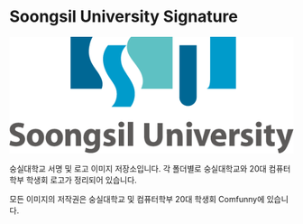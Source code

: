 # Soongsil University Signature

![SSU Signature](https://github.com/Codejune/SSU_Signature/blob/master/SoongsilUniversity/signature_apply/ssu_signature_apply_vertical_en_1.png?raw=true)

숭실대학교 서명 및 로고 이미지 저장소입니다.
각 폴더별로 숭실대학교와 20대 컴퓨터학부 학생회 로고가 정리되어 있습니다.

모든 이미지의 저작권은 숭실대학교 및 컴퓨터학부 20대 학생회 Comfunny에 있습니다.
